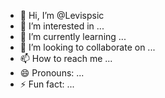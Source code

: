 - 👋 Hi, I’m @Levispsic
- 👀 I’m interested in ...
- 🌱 I’m currently learning ...
- 💞️ I’m looking to collaborate on ...
- 📫 How to reach me ...
- 😄 Pronouns: ...
- ⚡ Fun fact: ...

<!---
Levispsic/Levispsic is a ✨ special ✨ repository because its `README.md` (this file) appears on your GitHub profile.
You can click the Preview link to take a look at your changes.
--->
